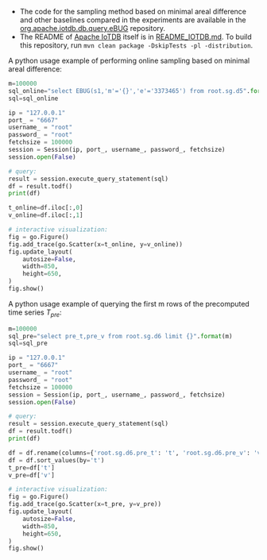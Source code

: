 <!--

    Licensed to the Apache Software Foundation (ASF) under one
    or more contributor license agreements.  See the NOTICE file
    distributed with this work for additional information
    regarding copyright ownership.  The ASF licenses this file
    to you under the Apache License, Version 2.0 (the
    "License"); you may not use this file except in compliance
    with the License.  You may obtain a copy of the License at
    
        http://www.apache.org/licenses/LICENSE-2.0
    
    Unless required by applicable law or agreed to in writing,
    software distributed under the License is distributed on an
    "AS IS" BAstepSIS, WITHOUT WARRANTIES OR CONDITIONS OF ANY
    KIND, either express or implied.  See the License for the
    specific language governing permissions and limitations
    under the License.

-->

- The code for the sampling method based on minimal areal difference and other baselines compared in the experiments are available in the [org.apache.iotdb.db.query.eBUG](https://github.com/apache/iotdb/tree/research/area-visualization/server/src/main/java/org/apache/iotdb/db/query/eBUG) repository.
- The README of [Apache IoTDB](https://iotdb.apache.org/) itself is in [README_IOTDB.md](README_IOTDB.md). To build this repository, run `mvn clean package -DskipTests -pl -distribution`.

A python usage example of performing online sampling based on minimal areal difference:
```python
m=100000
sql_online="select EBUG(s1,'m'='{}','e'='3373465') from root.sg.d5".format(m)
sql=sql_online

ip = "127.0.0.1"
port_ = "6667"
username_ = "root"
password_ = "root"
fetchsize = 100000
session = Session(ip, port_, username_, password_, fetchsize)
session.open(False)

# query:
result = session.execute_query_statement(sql)
df = result.todf()
print(df)

t_online=df.iloc[:,0]
v_online=df.iloc[:,1]

# interactive visualization:
fig = go.Figure()
fig.add_trace(go.Scatter(x=t_online, y=v_online))
fig.update_layout(
    autosize=False,
    width=850,
    height=650,
)
fig.show()
```

A python usage example of querying the first m rows of the precomputed time series $T_{pre}$:
```python
m=100000
sql_pre="select pre_t,pre_v from root.sg.d6 limit {}".format(m)
sql=sql_pre

ip = "127.0.0.1"
port_ = "6667"
username_ = "root"
password_ = "root"
fetchsize = 100000
session = Session(ip, port_, username_, password_, fetchsize)
session.open(False)

# query:
result = session.execute_query_statement(sql)
df = result.todf() 
print(df)

df = df.rename(columns={'root.sg.d6.pre_t': 't', 'root.sg.d6.pre_v': 'v'})
df = df.sort_values(by='t')
t_pre=df['t']
v_pre=df['v']

# interactive visualization:
fig = go.Figure()
fig.add_trace(go.Scatter(x=t_pre, y=v_pre))
fig.update_layout(
    autosize=False,
    width=850,
    height=650,
)
fig.show()
```
